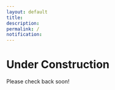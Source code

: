 ```yaml
---
layout: default
title:
description:
permalink: /
notification: 
---
```


<h1>Under Construction</h1>
<p>Please check back soon!</p>
